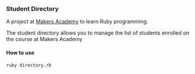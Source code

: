 ### Student Directory

A project at [Makers Academy](http://www.makersacademy.com) to learn Ruby programming. 

The student directory allows you to manage the list of students enrolled on the course at Makers Academy

#### How to use


```shell
ruby directory.rb
```